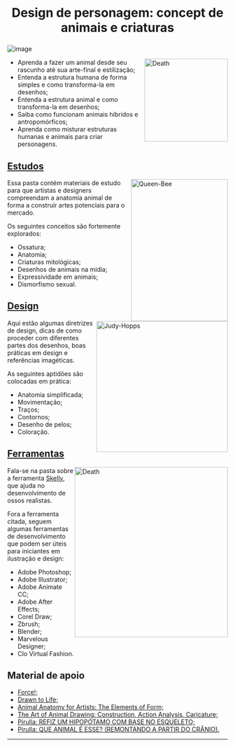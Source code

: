 <h1 align="center">
  Design de personagem: concept de animais e criaturas 

  ###

![image](https://github.com/AndreCoutinhom/animals_and_creatures_concept_design/assets/91290799/1fecc6cc-d2b9-4b93-a92d-c204b04883a7)
  

</h1>

  <img align="right" alt="Death" height="190" width="190" src="https://images-wixmp-ed30a86b8c4ca887773594c2.wixmp.com/f/a5f8d62c-ef09-435c-9d14-b1017941b213/dfvb4ro-9de409ff-7602-4e55-b58b-31abc629d1c5.gif?token=eyJ0eXAiOiJKV1QiLCJhbGciOiJIUzI1NiJ9.eyJzdWIiOiJ1cm46YXBwOjdlMGQxODg5ODIyNjQzNzNhNWYwZDQxNWVhMGQyNmUwIiwiaXNzIjoidXJuOmFwcDo3ZTBkMTg4OTgyMjY0MzczYTVmMGQ0MTVlYTBkMjZlMCIsIm9iaiI6W1t7InBhdGgiOiJcL2ZcL2E1ZjhkNjJjLWVmMDktNDM1Yy05ZDE0LWIxMDE3OTQxYjIxM1wvZGZ2YjRyby05ZGU0MDlmZi03NjAyLTRlNTUtYjU4Yi0zMWFiYzYyOWQxYzUuZ2lmIn1dXSwiYXVkIjpbInVybjpzZXJ2aWNlOmZpbGUuZG93bmxvYWQiXX0.A5kJoxJFp8SoaqTVyMPq78VrGymiS3mb84-45HU_PfA">

* Aprenda a fazer um animal desde seu rascunho até sua arte-final e estilização;
* Entenda a estrutura humana de forma simples e como transforma-la em desenhos;
* Entenda a estrutura animal e como transforma-la em desenhos;
* Saiba como funcionam animais híbridos e antropomórficos;
* Aprenda como misturar estruturas humanas e animais para criar personagens.


## [Estudos]()
  <img align="right" alt="Queen-Bee" height="325" width="221" src="https://static.wikia.nocookie.net/the-rp-crew/images/e/e9/BeelzebubRender_%282%29.png/revision/latest?cb=20230627172841">

Essa pasta contém materiais de estudo para que artistas e designers compreendam a anatomia animal de forma a construir artes potenciais para o mercado.

Os seguintes conceitos são fortemente explorados:
* Ossatura;
* Anatomia;
* Criaturas mitológicas;
* Desenhos de animais na mídia;
* Expressividade em animais;
* Dismorfismo sexual.


## [Design]()
  <img align="right" alt="Judy-Hopps" height="300" width="300" src="https://media1.giphy.com/media/tpGoRCsSztUpezcPmX/giphy.gif">

Aqui estão algumas diretrizes de design, dicas de como proceder com diferentes partes dos desenhos, boas práticas em design e referências imagéticas.

As seguintes aptidões são colocadas em prática:
* Anatomia simplificada;
* Movimentação;
* Traços;
* Contornos;
* Desenho de pelos;
* Coloração.

## [Ferramentas]()
  
  <img align="right" alt="Death" height="390" width="350" src="https://static.wikia.nocookie.net/pussinbootsnetflix/images/1/16/112C4DD0-1A93-4E50-B401-D880FD4DA480.webp/revision/latest?cb=20231129225958">


Fala-se na pasta sobre a ferramenta [Skelly](/Tools/skelly.md), que ajuda no desenvolvimento de ossos realistas.

Fora a ferramenta citada, seguem algumas ferramentas de desenvolvimento que podem ser úteis para iniciantes em ilustração e design:
* Adobe Photoshop;
* Adobe Illustrator;
* Adobe Animate CC;
* Adobe After Effects;
* Corel Draw;
* Zbrush;
* Blender;
* Marvelous Designer;
* Clo Virtual Fashion.

## Material de apoio

* [Force!;](https://www.amazon.com.br/Force-Drawing-Locomotion-Concepts-Animators/dp/0240814355)
* [Drawn to Life;](https://www.amazon.com.br/Drawn-Life-Golden-Disney-Classes/dp/0240811070/ref=sr_1_2?__mk_pt_BR=%C3%85M%C3%85%C5%BD%C3%95%C3%91&dchild=1&keywords=drawn+to+life&qid=1617845036&s=books&sr=1-2)
* [Animal Anatomy for Artists: The Elements of Form;](https://www.amazon.com.br/Animal-Anatomy-Artists-Elements-Form/dp/0195142144/ref=sr_1_5?__mk_pt_BR=ÅMÅŽÕÑ&dchild=1&keywords=animal+anatomy+drawing&qid=1617845005&s=books&sr=1-5)
* [The Art of Animal Drawing: Construction, Action Analysis, Caricature;](https://www.amazon.com.br/Art-Animal-Drawing-Construction-Caricature/dp/0486274268/ref=sr_1_16?__mk_pt_BR=ÅMÅŽÕÑ&dchild=1&keywords=animal+anatomy+drawing&qid=1617845005&s=books&sr=1-16)
* [Pirulla: REFIZ UM HIPOPÓTAMO COM BASE NO ESQUELETO;](https://youtu.be/8TPPFcZpCbA)
* [Pirulla: QUE ANIMAL É ESSE? (REMONTANDO A PARTIR DO CRÂNIO).](https://youtu.be/N9nTn00GMtg)

---
